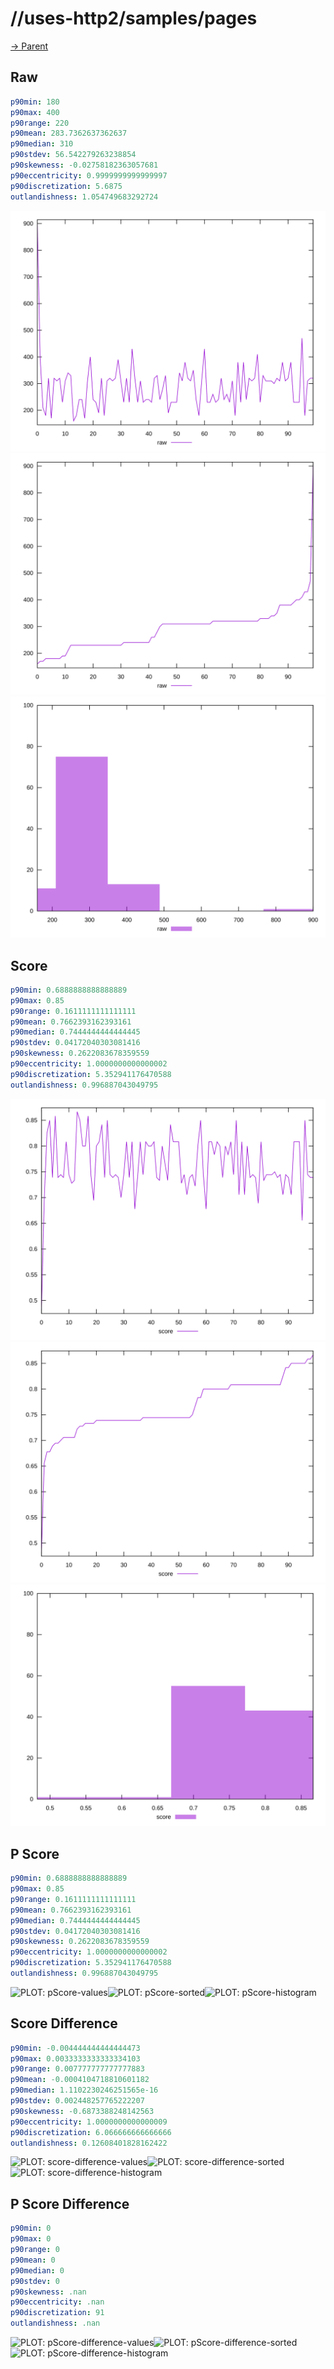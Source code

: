 
# //uses-http2/samples/pages

[→ Parent](../..)


## Raw


```yaml
p90min: 180
p90max: 400
p90range: 220
p90mean: 283.7362637362637
p90median: 310
p90stdev: 56.542279263238854
p90skewness: -0.02758182363057681
p90eccentricity: 0.9999999999999997
p90discretization: 5.6875
outlandishness: 1.054749683292724

```

![PLOT: raw-values](./raw/values.svg)![PLOT: raw-sorted](./raw/sorted.svg)![PLOT: raw-histogram](./raw/histogram.svg)
## Score


```yaml
p90min: 0.6888888888888889
p90max: 0.85
p90range: 0.1611111111111111
p90mean: 0.7662393162393161
p90median: 0.7444444444444445
p90stdev: 0.04172040303081416
p90skewness: 0.2622083678359559
p90eccentricity: 1.0000000000000002
p90discretization: 5.352941176470588
outlandishness: 0.996887043049795

```

![PLOT: score-values](./score/values.svg)![PLOT: score-sorted](./score/sorted.svg)![PLOT: score-histogram](./score/histogram.svg)
## P Score


```yaml
p90min: 0.6888888888888889
p90max: 0.85
p90range: 0.1611111111111111
p90mean: 0.7662393162393161
p90median: 0.7444444444444445
p90stdev: 0.04172040303081416
p90skewness: 0.2622083678359559
p90eccentricity: 1.0000000000000002
p90discretization: 5.352941176470588
outlandishness: 0.996887043049795

```

![PLOT: pScore-values](./pScore/values.svg)![PLOT: pScore-sorted](./pScore/sorted.svg)![PLOT: pScore-histogram](./pScore/histogram.svg)
## Score Difference


```yaml
p90min: -0.004444444444444473
p90max: 0.0033333333333334103
p90range: 0.007777777777777883
p90mean: -0.0004104718810601182
p90median: 1.1102230246251565e-16
p90stdev: 0.002448257765222207
p90skewness: -0.6873388248142563
p90eccentricity: 1.0000000000000009
p90discretization: 6.066666666666666
outlandishness: 0.12608401828162422

```

![PLOT: score-difference-values](./score-difference/values.svg)![PLOT: score-difference-sorted](./score-difference/sorted.svg)![PLOT: score-difference-histogram](./score-difference/histogram.svg)
## P Score Difference


```yaml
p90min: 0
p90max: 0
p90range: 0
p90mean: 0
p90median: 0
p90stdev: 0
p90skewness: .nan
p90eccentricity: .nan
p90discretization: 91
outlandishness: .nan

```

![PLOT: pScore-difference-values](./pScore-difference/values.svg)![PLOT: pScore-difference-sorted](./pScore-difference/sorted.svg)![PLOT: pScore-difference-histogram](./pScore-difference/histogram.svg)
